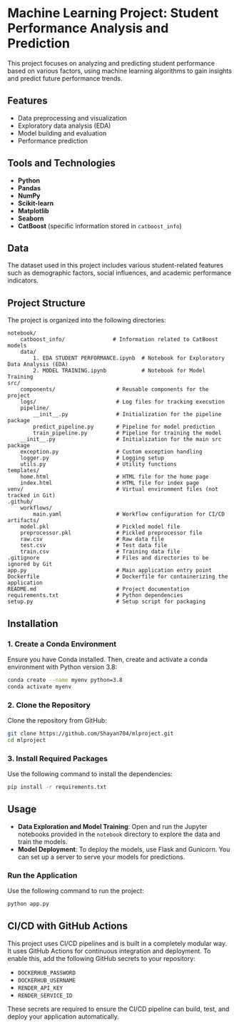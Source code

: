 # Machine Learning Project: Student Performance Analysis and Prediction

This project focuses on analyzing and predicting student performance based on various factors, using machine learning algorithms to gain insights and predict future performance trends.

## Features
- Data preprocessing and visualization
- Exploratory data analysis (EDA)
- Model building and evaluation
- Performance prediction

## Tools and Technologies
- **Python**
- **Pandas**
- **NumPy**
- **Scikit-learn**
- **Matplotlib**
- **Seaborn**
- **CatBoost** (specific information stored in `catboost_info`)

## Data
The dataset used in this project includes various student-related features such as demographic factors, social influences, and academic performance indicators.

## Project Structure
The project is organized into the following directories:

```plaintext
notebook/
    catboost_info/               # Information related to CatBoost models
    data/
        1. EDA STUDENT PERFORMANCE.ipynb  # Notebook for Exploratory Data Analysis (EDA)
        2. MODEL TRAINING.ipynb           # Notebook for Model Training
src/
    components/                   # Reusable components for the project
    logs/                         # Log files for tracking execution
    pipeline/
        __init__.py               # Initialization for the pipeline package
        predict_pipeline.py       # Pipeline for model prediction
        train_pipeline.py         # Pipeline for training the model
    __init__.py                   # Initialization for the main src package
    exception.py                  # Custom exception handling
    logger.py                     # Logging setup
    utils.py                      # Utility functions
templates/
    home.html                     # HTML file for the home page
    index.html                    # HTML file for index page
venv/                             # Virtual environment files (not tracked in Git)
.github/
    workflows/
        main.yaml                 # Workflow configuration for CI/CD
artifacts/
    model.pkl                     # Pickled model file
    preprocessor.pkl              # Pickled preprocessor file
    raw.csv                       # Raw data file
    test.csv                      # Test data file
    train.csv                     # Training data file
.gitignore                        # Files and directories to be ignored by Git
app.py                            # Main application entry point
Dockerfile                        # Dockerfile for containerizing the application
README.md                         # Project documentation
requirements.txt                  # Python dependencies
setup.py                          # Setup script for packaging
```

## Installation

### 1. Create a Conda Environment
Ensure you have Conda installed. Then, create and activate a conda environment with Python version 3.8:

```bash
conda create --name myenv python=3.8
conda activate myenv
```

### 2. Clone the Repository
Clone the repository from GitHub:

```bash
git clone https://github.com/Shayan704/mlproject.git
cd mlproject
```

### 3. Install Required Packages
Use the following command to install the dependencies:

```bash
pip install -r requirements.txt
```

## Usage

- **Data Exploration and Model Training**: Open and run the Jupyter notebooks provided in the `notebook` directory to explore the data and train the models.
- **Model Deployment**: To deploy the models, use Flask and Gunicorn. You can set up a server to serve your models for predictions.

### Run the Application
Use the following command to run the project:

```bash
python app.py
```

## CI/CD with GitHub Actions

This project uses CI/CD pipelines and is built in a completely modular way. It uses GitHub Actions for continuous integration and deployment. To enable this, add the following GitHub secrets to your repository:

- `DOCKERHUB_PASSWORD`
- `DOCKERHUB_USERNAME`
- `RENDER_API_KEY`
- `RENDER_SERVICE_ID`

These secrets are required to ensure the CI/CD pipeline can build, test, and deploy your application automatically.
```